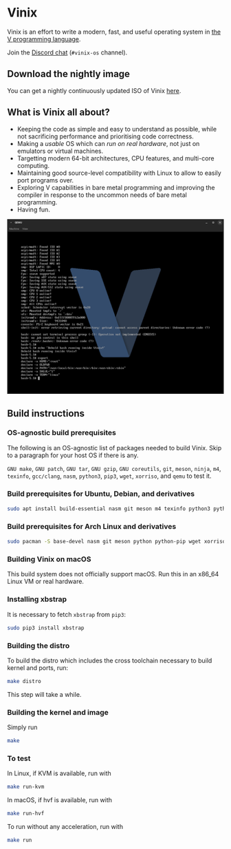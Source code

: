# Vinix

Vinix is an effort to write a modern, fast, and useful operating system in [the V programming language](https://vlang.io).

Join the [Discord chat](https://discord.gg/vlang) (`#vinix-os` channel).

## Download the nightly image

You can get a nightly continuously updated ISO of Vinix [here](https://github.com/vlang/vinix/releases/download/nightly/vinix-nightly.iso).

## What is Vinix all about?

- Keeping the code as simple and easy to understand as possible, while not sacrificing
performance and prioritising code correctness.
- Making a *usable* OS which can *run on real hardware*, not just on emulators or
virtual machines.
- Targetting modern 64-bit architectures, CPU features, and multi-core computing.
- Maintaining good source-level compatibility with Linux to allow to easily port programs over.
- Exploring V capabilities in bare metal programming and improving the compiler in response to the uncommon needs of bare metal programming.
- Having fun.

![Reference screenshot](/screenshot.png?raw=true "Reference screenshot")

## Build instructions

### OS-agnostic build prerequisites

The following is an OS-agnostic list of packages needed to build Vinix. Skip to a paragraph for your host OS if there is any.

`GNU make`, `GNU patch`, `GNU tar`, `GNU gzip`, `GNU coreutils`, `git`, `meson`, `ninja`, `m4`, `texinfo`, `gcc/clang`, `nasm`, `python3`, `pip3`, `wget`, `xorriso`, and `qemu` to test it.

### Build prerequisites for Ubuntu, Debian, and derivatives
```bash
sudo apt install build-essential nasm git meson m4 texinfo python3 python3-pip wget xorriso qemu-system-x86
```

### Build prerequisites for Arch Linux and derivatives
```bash
sudo pacman -S base-devel nasm git meson python python-pip wget xorriso qemu-arch-extra
```

### Building Vinix on macOS

This build system does not officially support macOS. Run this in an x86_64 Linux VM
or real hardware.

### Installing xbstrap

It is necessary to fetch `xbstrap` from `pip3`:
```bash
sudo pip3 install xbstrap
```

### Building the distro

To build the distro which includes the cross toolchain necessary
to build kernel and ports, run:

```bash
make distro
```

This step will take a while.

### Building the kernel and image

Simply run
```bash
make
```

### To test

In Linux, if KVM is available, run with
```bash
make run-kvm
```

In macOS, if hvf is available, run with
```bash
make run-hvf
```

To run without any acceleration, run with
```bash
make run
```
